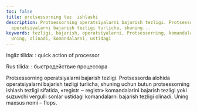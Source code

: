 ```yaml
---
toc: false
title: protsessorning tez  ishlashi
description: Protsessorning operatsiyalarni bajarish tezligi. Protsessorda alohida
  operatsiyalarni bajarish tezligi turlicha, shuning...
keywords: tezligi, bajarish, operatsiyalarni, Protsessorning, komandalarini, maxsus,
  Uning, olinadi, komandalarni, ustidagi
---
```


Ingliz tilida:
:   quick action of processor

Rus tilida:
:   быстродействие процессора

Protsessorning operatsiyalarni bajarish tezligi. Protsessorda alohida operatsiyalarni bajarish tezligi turlicha, shuning uchun butun protsessorning ishlash tezligi sifatida, «registr ‒ registr» komandalarini bajarish tezligi yoki suzuvchi vergulli sonlar ustidagi komandalarni bajarish tezligi olinadi. Uning maxsus nomi – flops.